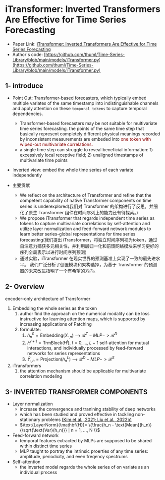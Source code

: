 # iTransformer: Inverted Transformers Are Effective for Time Series Forecasting

- Paper Link: [iTransformer: Inverted Transformers Are Effective for Time Series Forecasting](https://arxiv.org/pdf/2310.06625.pdf)
- Author's code: [https://github.com/thuml/Time-Series-Library/blob/main/models/iTransformer.py](https://github.com/thuml/Time-Series-Library/blob/main/models/iTransformer.py)


## 1- introduce

- Point Out: Transformer-based forecasters, which typically embed multiple variates of the same timestamp into indistinguishable channels and apply attention on these  `temporal tokens` to capture temporal dependencies. 
  - Transformer-based forecasters may be not suitable for multivariate time series forecasting. the points of the same time step that basically represent completely different physical meanings recorded by inconsistent measurements are embeded into <font color=darkred>one token with wiped-out multivariate correlations.</font>
  -  a single time step can struggle to reveal beneficial information: 1) excessively local receptive field; 2) unaligned timestamps of multivariate time points 
- Inverted view: embed the whole time series of each variate independently

- 主要贡献
  - We reflect on the architecture of Transformer and refine that the competent capability of native Transformer components on time series is underexplored(我们对 Transformer 的架构进行了反思，并细化了原生 Transformer 组件在时间序列上的能力还有待探索。)
  - We propose iTransformer that regards independent time series as tokens to capture multivariate correlations by self-attention and utilize layer normalization and feed-forward network modules to learn better series-global representations for time series forecasting(我们提出 iTransformer，将独立时间序列视为token，通过自注意力捕获多元相关性，并利用层归一化和前馈网络模块来学习更好的序列全局表示以进行时间序列预测)
  - 通过实验，iTransformer 在现实世界的预测基准上实现了一致的最先进水平。 我们广泛分析了倒置模块和架构选择，为基于 Transformer 的预测器的未来改进指明了一个有希望的方向。

## 2- Overview

encoder-only architecture of Transformer
1. Embedding the whole series as the token 
   1. author find the approach on the numerical modality can be loss instructive for learning attention maps, which is supported by increasing applications of Patching
   2. formulate: 
      1. $h^0_{n}=\text{Embedding}(X_{:,n})$ -->  $\mathcal{R}^T -MLP-> \mathcal{R}^D$
      2. $H^{l+1}=\text{TrmBlock}(H^l), \ l=0, ..., L-1$ self-attention for mutual interactions, and individually processed by feed-forward networks for series representations
      3. $\hat{Y}_{:,n}=\text{Projection}(h^{L}_n)$ -->  $\mathcal{R}^D -MLP-> \mathcal{R}^S$
2. iTransformers
   1. the attention mechanism should be applicable for multivariate correlation modeling

## 3- INVERTED TRANSFORMER COMPONENTS

- Layer normalization
  - increase the convergence and tranining stability of deep networks
  - which has been studied and proved effective in tackling non-stationary problems [(Kim et al., 2021; Liu et al., 2022b)](https://openreview.net/pdf?id=cGDAkQo1C0p)
  - $\text{LayerNorm}(\mathbf{H})= \{\frac{h_n - \text{Mean}(h_n)}{\sqrt{\text{Var}(h_n)}} | n = 1, ..., N \}$
- Feed-forward network
  -  temporal features extracted by MLPs are supposed to be shared within distinct time series
  -  MLP taught to portray the intrinsic proerties of any time series: amplitude, periodicity, and even freqency spectrums
- Self-attention
  - the inverted model regards the whole series of on variate as an individual process







